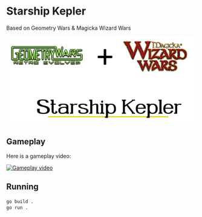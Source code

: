 # Starship Kepler

Based on Geometry Wars & Magicka Wizard Wars

![](./images/public/readme.png)

## Gameplay

Here is a gameplay video:

[![Gameplay video](https://img.youtube.com/vi/WSXLzUnanZQ/0.jpg)](https://www.youtube.com/watch?v=WSXLzUnanZQ)

## Running

```
go build .
go run .
```
